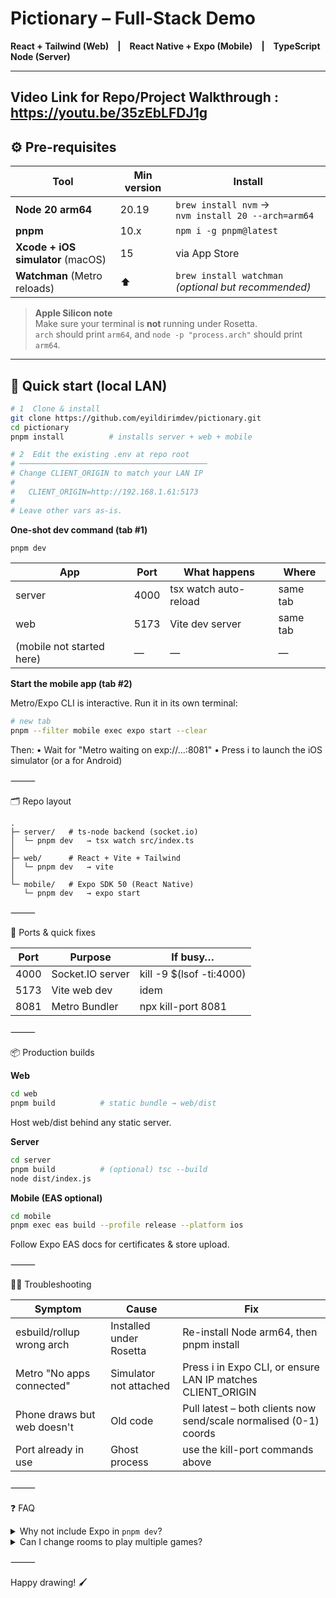 # Pictionary – Full-Stack Demo  
**React + Tailwind (Web) | React Native + Expo (Mobile) | TypeScript Node (Server)**  

---
## Video Link for Repo/Project Walkthrough : https://youtu.be/35zEbLFDJ1g

## ⚙️ Pre-requisites

| Tool | Min version | Install |
|------|-------------|---------|
| **Node 20 arm64** | 20.19 | `brew install nvm` →<br>`nvm install 20 --arch=arm64` |
| **pnpm** | 10.x | `npm i -g pnpm@latest` |
| **Xcode + iOS simulator** (macOS) | 15 | via App Store |
| **Watchman** (Metro reloads) | ⬆ | `brew install watchman` *(optional but recommended)* |

> **Apple Silicon note**  
> Make sure your terminal is **not** running under Rosetta.  
> `arch` should print `arm64`, and `node -p "process.arch"` should print `arm64`.

---

## 🚀 Quick start (local LAN)

```bash
# 1  Clone & install
git clone https://github.com/eyildirimdev/pictionary.git 
cd pictionary
pnpm install          # installs server + web + mobile

# 2  Edit the existing .env at repo root
# ──────────────────────────────────────────
# Change CLIENT_ORIGIN to match your LAN IP
#
#   CLIENT_ORIGIN=http://192.168.1.61:5173
#
# Leave other vars as-is.
```

**One-shot dev command (tab #1)**

```bash
pnpm dev
```

| App     | Port | What happens           | Where                      |
|---------|------|-----------------------|----------------------------|
| server  | 4000 | tsx watch auto-reload | same tab                   |
| web     | 5173 | Vite dev server       | same tab                   |
| (mobile not started here) | —    | —                     | —                          |

**Start the mobile app (tab #2)**

Metro/Expo CLI is interactive. Run it in its own terminal:

```bash
# new tab
pnpm --filter mobile exec expo start --clear
```

Then:
	•	Wait for "Metro waiting on exp://…:8081"
	•	Press i to launch the iOS simulator (or a for Android)

⸻

🗂️ Repo layout

```
.
├─ server/   # ts-node backend (socket.io)
│  └─ pnpm dev   → tsx watch src/index.ts
│
├─ web/      # React + Vite + Tailwind
│  └─ pnpm dev   → vite
│
└─ mobile/   # Expo SDK 50 (React Native)
   └─ pnpm dev   → expo start
```

⸻

🔧 Ports & quick fixes

| Port | Purpose         | If busy…                      |
|------|----------------|-------------------------------|
| 4000 | Socket.IO server| kill -9 $(lsof -ti:4000)      |
| 5173 | Vite web dev    | idem                          |
| 8081 | Metro Bundler   | npx kill-port 8081            |

⸻

📦 Production builds

**Web**

```bash
cd web
pnpm build          # static bundle → web/dist
```

Host web/dist behind any static server.

**Server**

```bash
cd server
pnpm build          # (optional) tsc --build
node dist/index.js
```

**Mobile (EAS optional)**

```bash
cd mobile
pnpm exec eas build --profile release --platform ios
```

Follow Expo EAS docs for certificates & store upload.

⸻

🧑‍🔧 Troubleshooting

| Symptom                        | Cause                  | Fix                                                        |
|-------------------------------|------------------------|------------------------------------------------------------|
| esbuild/rollup wrong arch      | Installed under Rosetta| Re-install Node arm64, then pnpm install                   |
| Metro "No apps connected"      | Simulator not attached | Press i in Expo CLI, or ensure LAN IP matches CLIENT_ORIGIN |
| Phone draws but web doesn't    | Old code               | Pull latest – both clients now send/scale normalised (0-1) coords |
| Port already in use            | Ghost process          | use the kill-port commands above                           |

⸻

❓ FAQ

<details>
<summary>Why not include Expo in <code>pnpm dev</code>?</summary>

expo start needs exclusive STDIN for shortcuts ( r reload, m menu, etc.).
Running it in a separate tab keeps those working and avoids log interleaving.

</details>

<details>
<summary>Can I change rooms to play multiple games?</summary>

Yes – edit roomId in web/src/App.tsx and mobile/App.tsx or wire them to URL params / deep links.

</details>

⸻

Happy drawing! 🖌️
